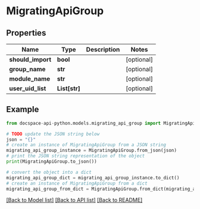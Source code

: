 # MigratingApiGroup

## Properties

Name | Type | Description | Notes
------------ | ------------- | ------------- | -------------
**should_import** | **bool** |  | [optional] 
**group_name** | **str** |  | [optional] 
**module_name** | **str** |  | [optional] 
**user_uid_list** | **List[str]** |  | [optional] 

## Example

```python
from docspace-api-python.models.migrating_api_group import MigratingApiGroup

# TODO update the JSON string below
json = "{}"
# create an instance of MigratingApiGroup from a JSON string
migrating_api_group_instance = MigratingApiGroup.from_json(json)
# print the JSON string representation of the object
print(MigratingApiGroup.to_json())

# convert the object into a dict
migrating_api_group_dict = migrating_api_group_instance.to_dict()
# create an instance of MigratingApiGroup from a dict
migrating_api_group_from_dict = MigratingApiGroup.from_dict(migrating_api_group_dict)
```
[[Back to Model list]](../README.md#documentation-for-models) [[Back to API list]](../README.md#documentation-for-api-endpoints) [[Back to README]](../README.md)


